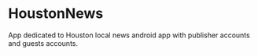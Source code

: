 # HoustonNews
App dedicated to Houston local news android app with publisher accounts and guests accounts.
